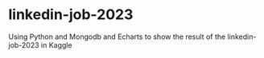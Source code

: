 # linkedin-job-2023
Using Python and Mongodb and Echarts to show the result of the linkedin-job-2023 in Kaggle
